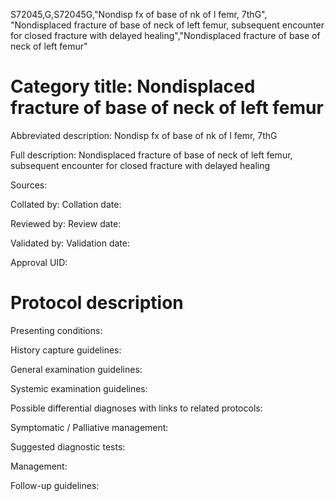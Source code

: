 S72045,G,S72045G,"Nondisp fx of base of nk of l femr, 7thG", "Nondisplaced fracture of base of neck of left femur, subsequent encounter for closed fracture with delayed healing","Nondisplaced fracture of base of neck of left femur"
# Category title: Nondisplaced fracture of base of neck of left femur

Abbreviated description: Nondisp fx of base of nk of l femr, 7thG

Full description: Nondisplaced fracture of base of neck of left femur, subsequent encounter for closed fracture with delayed healing

Sources:

Collated by:
Collation date:

Reviewed by:
Review date:

Validated by:
Validation date:

Approval UID:

# Protocol description

Presenting conditions:

History capture guidelines:

General examination guidelines:

Systemic examination guidelines:

Possible differential diagnoses with links to related protocols:

Symptomatic / Palliative management:

Suggested diagnostic tests:

Management:

Follow-up guidelines:
